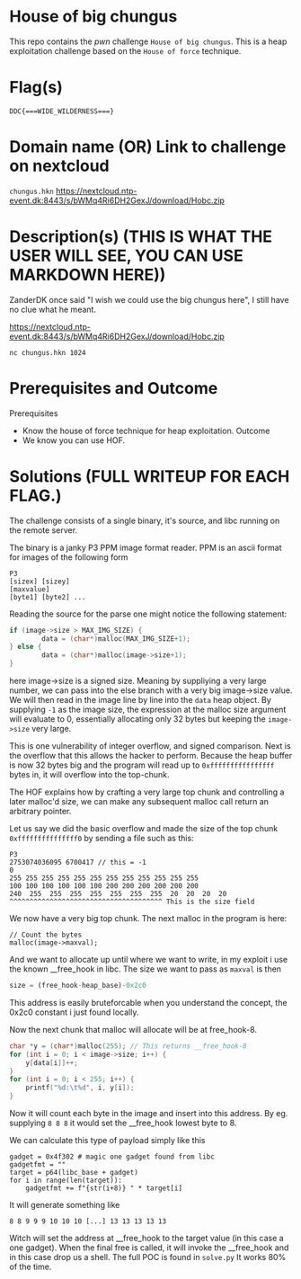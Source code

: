 # House of big chungus

This repo contains the _pwn_ challenge `House of big chungus`.
This is a heap exploitation challenge based on the `House of force` technique.

# Flag(s) 
`DDC{===WIDE_WILDERNESS===}`

# Domain name (OR) Link to challenge on nextcloud
`chungus.hkn`
https://nextcloud.ntp-event.dk:8443/s/bWMq4Ri6DH2GexJ/download/Hobc.zip

# Description(s) (THIS IS WHAT THE USER WILL SEE, YOU CAN USE MARKDOWN HERE))
ZanderDK once said "I wish we could use the big chungus here",
I still have no clue what he meant.

https://nextcloud.ntp-event.dk:8443/s/bWMq4Ri6DH2GexJ/download/Hobc.zip

`nc chungus.hkn 1024`

# Prerequisites and Outcome

Prerequisites
- Know the house of force technique for heap exploitation.
Outcome
- We know you can use HOF.

# Solutions (FULL WRITEUP FOR EACH FLAG.)
The challenge consists of a single binary, it's source, and libc running on the remote server.

The binary is a janky P3 PPM image format reader.
PPM is an ascii format for images of the following form

```
P3
[sizex] [sizey]
[maxvalue]
[byte1] [byte2] ...
```

Reading the source for the parse one might notice the following statement:
```c
if (image->size > MAX_IMG_SIZE) {
        data = (char*)malloc(MAX_IMG_SIZE+1);
} else {
        data = (char*)malloc(image->size+1);
}
```
here image->size is a signed size. Meaning by suppliying a very large number, we can pass into the else branch with a very big image->size value.
We will then read in the image line by line into the `data` heap object.
By supplying `-1` as the image size, the expression at the malloc size argument will evaluate to 0, essentially allocating only 32 bytes but keeping the `image->size` very large.

This is one vulnerability of integer overflow, and signed comparison.
Next is the overflow that this allows the hacker to perform. Because the heap buffer is now 32 bytes big and the program will read up to `0xffffffffffffffff` bytes in, it will overflow into the top-chunk.

The HOF explains how by crafting a very large top chunk and controlling a later malloc'd size, we can make any subsequent malloc call return an arbitrary pointer.

Let us say we did the basic overflow and made the size of the top chunk `0xfffffffffffffff0` by sending a file such as this:
```
P3
2753074036095 6700417 // this = -1
0
255 255 255 255 255 255 255 255 255 255 255 255
100 100 100 100 100 100 200 200 200 200 200 200
240  255  255  255  255  255  255  255  20  20  20  20
^^^^^^^^^^^^^^^^^^^^^^^^^^^^^^^^^^^^^^ This is the size field 
```
We now have a very big top chunk.
The next malloc in the program is here:
```
// Count the bytes
malloc(image->maxval);
```

And we want to allocate up until where we want to write, in my exploit i use the known __free_hook in libc. 
The size we want to pass as `maxval` is then 
```py
size = (free_hook-heap_base)-0x2c0
```
This address is easily bruteforcable when you understand the concept, the 0x2c0 constant i just found locally.

Now the next chunk that malloc will allocate will be at free_hook-8.

```c
char *y = (char*)malloc(255); // This returns __free_hook-8
for (int i = 0; i < image->size; i++) {
    y[data[i]]++;
}
for (int i = 0; i < 255; i++) {
    printf("%d:\t%d", i, y[i]);
}
```
Now it will count each byte in the image and insert into this address.
By eg. supplying `8 8 8` it would set the __free_hook lowest byte to 8.

We can calculate this type of payload simply like this
```
gadget = 0x4f302 # magic one gadget found from libc
gadgetfmt = ""
target = p64(libc_base + gadget)
for i in range(len(target)):
    gadgetfmt += f"{str(i+8)} " * target[i]
```

It will generate something like 
```
8 8 9 9 9 10 10 10 [...] 13 13 13 13 13 
```
Witch will set the address at __free_hook to the target value (in this case a one gadget).
When the final free is called, it will invoke the __free_hook and in this case drop us a shell.
The full POC is found in `solve.py`
It works 80% of the time.